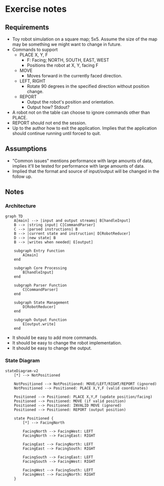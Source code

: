 # Exercise notes
## Requirements
- Toy robot simulation on a square map; 5x5. Assume the size of the map may be something we might want to change in future.
- Commands to support
  - PLACE X, Y, F
    - F: Facing; NORTH, SOUTH, EAST, WEST
    - Positions the robot at X, Y, facing F
  - MOVE
    - Moves forward in the currently faced direction.
  - LEFT, RIGHT
    - Rotate 90 degrees in the specified direction without position change.
  - REPORT
    - Output the robot's position and orientation.
    - Output how? Stdout?
- A robot not on the table can choose to ignore commands other than PLACE.
- REPORT should not end the session.
- Up to the author how to exit the application. Implies that the application should continue running until forced to quit.
## Assumptions
- "Common issues" mentions performance with large amounts of data, implies it'll be tested for performance with large amounts of data.
- Implied that the format and source of input/output will be changed in the follow up.
## Notes
### Architecture
```mermaid
graph TD
    A[main] --> |input and output streams| B[handleInput]
    B --> |string input| C[CommandParser]
    C --> |parsed instructions| B
    B --> |current state and instruction| D[RobotReducer]
    D --> |new state| B
    B --> |writes when needed| E[output]
    
    subgraph Entry Function
        A[main]
    end
    
    subgraph Core Processing
        B[handleInput]
    end
    
    subgraph Parser Function
        C[CommandParser]
    end
    
    subgraph State Management
        D[RobotReducer]
    end
    
    subgraph Output Function
        E[output.write]
    end
```
- It should be easy to add more commands.
- It should be easy to change the robot implementation.
- It should be easy to change the output.

### State Diagram
```mermaid
stateDiagram-v2
    [*] --> NotPositioned
    
    NotPositioned --> NotPositioned: MOVE/LEFT/RIGHT/REPORT (ignored)
    NotPositioned --> Positioned: PLACE X,Y,F (valid coordinates)
    
    Positioned --> Positioned: PLACE X,Y,F (update position/facing)
    Positioned --> Positioned: MOVE (if valid position)
    Positioned --> Positioned: INVALID MOVE (ignored)
    Positioned --> Positioned: REPORT (output position)
    
    state Positioned {
        [*] --> FacingNorth
        
        FacingNorth --> FacingWest: LEFT
        FacingNorth --> FacingEast: RIGHT
        
        FacingEast --> FacingNorth: LEFT
        FacingEast --> FacingSouth: RIGHT
        
        FacingSouth --> FacingEast: LEFT
        FacingSouth --> FacingWest: RIGHT
        
        FacingWest --> FacingSouth: LEFT
        FacingWest --> FacingNorth: RIGHT
    }
```